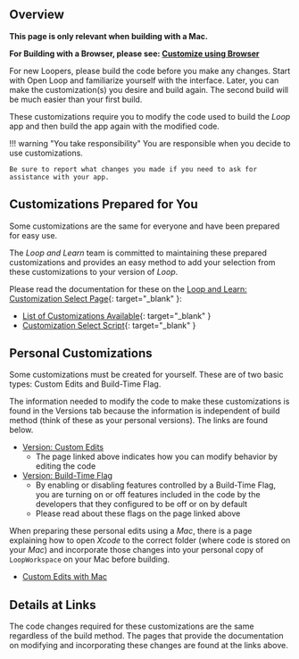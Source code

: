 ## Overview

**This page is only relevant when building with a Mac.**

**For Building with a Browser, please see: [Customize using Browser](../browser/custom-browser.md)**

For new Loopers, please build the code before you make any changes. Start with Open Loop and familiarize yourself with the interface. Later, you can make the customization(s) you desire and build again. The second build will be much easier than your first build.

These customizations require you to modify the code used to build the *Loop* app and then build the app again with the modified code.

!!! warning "You take responsibility"
    You are responsible when you decide to use customizations.

    Be sure to report what changes you made if you need to ask for assistance with your app.

## Customizations Prepared for You

Some customizations are the same for everyone and have been prepared for easy use.

The *Loop and Learn* team is committed to maintaining these prepared customizations and provides an easy method to add your selection from these customizations to your version of *Loop*.

Please read the documentation for these on the [Loop and Learn: Customization Select Page](https://www.loopandlearn.org/custom-code){: target="_blank" }:

* [List of Customizations Available](https://www.loopandlearn.org/custom-code/#custom-list){: target="_blank" }
* [Customization Select Script](https://www.loopandlearn.org/custom-code-mac-xcode-build/#script){: target="_blank" }

## Personal Customizations

Some customizations must be created for yourself. These are of two basic types: Custom Edits and Build-Time Flag.

The information needed to modify the code to make these customizations is found in the Versions tab because the information is independent of build method (think of these as your personal versions). The links are found below.

* [Version: Custom Edits](../version/code-custom-edits.md)
    * The page linked above indicates how you can modify behavior by editing the code
* [Version: Build-Time Flag](../version/build-time-flag.md)
    * By enabling or disabling features controlled by a Build-Time Flag, you are turning on or off features included in the code by the developers that they configured to be off or on by default
    * Please read about these flags on the page linked above

When preparing these personal edits using a *Mac*, there is a page explaining how to open *Xcode* to the correct folder (where code is stored on your *Mac*) and incorporate those changes into your personal copy of `LoopWorkspace` on your Mac before building.

* [Custom Edits with Mac](edit-mac.md)

## Details at Links

The code changes required for these customizations are the same regardless of the build method. The pages that provide the documentation on modifying and incorporating these changes are found at the links above.
